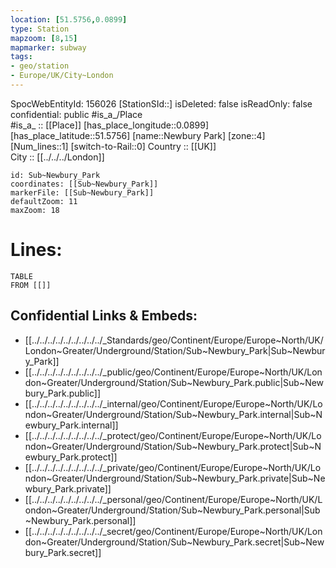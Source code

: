 ```yaml
---
location: [51.5756,0.0899] 
type: Station 
mapzoom: [8,15] 
mapmarker: subway 
tags:
- geo/station
- Europe/UK/City~London
---
```

SpocWebEntityId: 156026
[StationSId::] 
isDeleted: false
isReadOnly: false
confidential: public
#is_a_/Place  
#is_a_ :: [[Place]] 
[has_place_longitude::0.0899] 
[has_place_latitude::51.5756] 
[name::Newbury Park] 
[zone::4] 
[Num_lines::1] 
[switch-to-Rail::0] 
Country :: [[UK]]  
City :: [[../../../London]]  


```leaflet
id: Sub~Newbury_Park
coordinates: [[Sub~Newbury_Park]] 
markerFile: [[Sub~Newbury_Park]] 
defaultZoom: 11 
maxZoom: 18
```


# Lines: 
```dataview
TABLE 
FROM [[]] 
```

## Confidential Links & Embeds: 
- [[../../../../../../../../../_Standards/geo/Continent/Europe/Europe~North/UK/London~Greater/Underground/Station/Sub~Newbury_Park|Sub~Newbury_Park]] 
- [[../../../../../../../../../_public/geo/Continent/Europe/Europe~North/UK/London~Greater/Underground/Station/Sub~Newbury_Park.public|Sub~Newbury_Park.public]] 
- [[../../../../../../../../../_internal/geo/Continent/Europe/Europe~North/UK/London~Greater/Underground/Station/Sub~Newbury_Park.internal|Sub~Newbury_Park.internal]] 
- [[../../../../../../../../../_protect/geo/Continent/Europe/Europe~North/UK/London~Greater/Underground/Station/Sub~Newbury_Park.protect|Sub~Newbury_Park.protect]] 
- [[../../../../../../../../../_private/geo/Continent/Europe/Europe~North/UK/London~Greater/Underground/Station/Sub~Newbury_Park.private|Sub~Newbury_Park.private]] 
- [[../../../../../../../../../_personal/geo/Continent/Europe/Europe~North/UK/London~Greater/Underground/Station/Sub~Newbury_Park.personal|Sub~Newbury_Park.personal]] 
- [[../../../../../../../../../_secret/geo/Continent/Europe/Europe~North/UK/London~Greater/Underground/Station/Sub~Newbury_Park.secret|Sub~Newbury_Park.secret]] 
